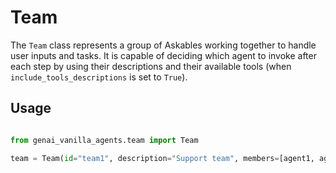 # Team

The `Team` class represents a group of Askables working together to handle user inputs and tasks. It is capable of deciding which agent to invoke after each step by using their descriptions and their available tools (when `include_tools_descriptions` is set to `True`).

## Usage

```python

from genai_vanilla_agents.team import Team

team = Team(id="team1", description="Support team", members=[agent1, agent2], llm=llm)
```
